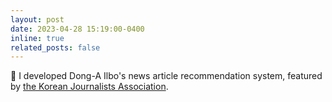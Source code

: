 ```yaml
---
layout: post
date: 2023-04-28 15:19:00-0400
inline: true
related_posts: false
---
```


:tada: I developed Dong-A Ilbo\'s news article recommendation system, featured by <a href="http://m.journalist.or.kr/m/m_article.html?no=53470">the Korean Journalists Association</a>.
